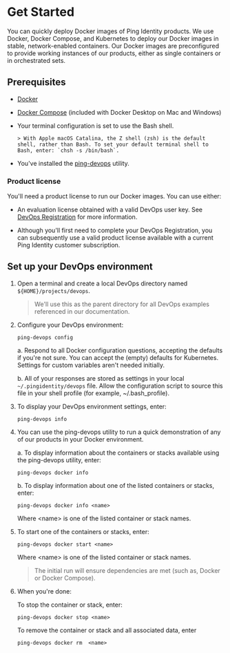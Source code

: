 # Get Started

You can quickly deploy Docker images of Ping Identity products. We use Docker, Docker Compose, and Kubernetes to deploy our Docker images in stable, network-enabled containers. Our Docker images are preconfigured to provide working instances of our products, either as single containers or in orchestrated sets.

## Prerequisites

* [Docker](https://docs.docker.com/install/)
* [Docker Compose](https://docs.docker.com/compose/install/) (included with Docker Desktop on Mac and Windows)
* Your terminal configuration is set to use the Bash shell.

      > With Apple macOS Catalina, the Z shell (zsh) is the default shell, rather than Bash. To set your default terminal shell to Bash, enter: `chsh -s /bin/bash`.

* You've installed the [ping-devops](pingDevopsUtil.md#installation) utility.

### Product license

You'll need a product license to run our Docker images. You can use either:

* An evaluation license obtained with a valid DevOps user key. See [DevOps Registration](devopsRegistration.md) for more information.

* Although you'll first need to complete your DevOps Registration, you can subsequently use a valid product license available with a current Ping Identity customer subscription.

## Set up your DevOps environment

1. Open a terminal and create a local DevOps directory named `${HOME}/projects/devops`.

      > We'll use this as the parent directory for all DevOps examples referenced in our documentation.

1. Configure your DevOps environment:

      ```shell
      ping-devops config
      ```

      a. Respond to all Docker configuration questions, accepting the defaults if you're not sure.  You can accept the (empty) defaults for Kubernetes. Settings for custom variables aren't needed initially.

      b. All of your responses are stored as settings in your local `~/.pingidentity/devops` file. Allow the configuration script to source this file in your shell profile (for example, ~/.bash_profile).

1. To display your DevOps environment settings, enter:

      ```shell
      ping-devops info
      ```

1. You can use the ping-devops utility to run a quick demonstration of any of our products in your Docker environment.

      a. To display information about the containers or stacks available using the ping-devops utility, enter:

      ```shell
      ping-devops docker info
      ```

      b. To display information about one of the listed containers or stacks, enter:

      ```shell
      ping-devops docker info <name>
      ```

      Where &lt;name&gt; is one of the listed container or stack names.

1. To start one of the containers or stacks, enter:

      ```shell
      ping-devops docker start <name>
      ```

      Where &lt;name&gt; is one of the listed container or stack names.

      > The initial run will ensure dependencies are met (such as, Docker or Docker Compose).

1. When you're done:

      To stop the container or stack, enter:

      ```shell
      ping-devops docker stop <name>
      ```

      To remove the container or stack and all associated data, enter

      ```shell
      ping-devops docker rm  <name>
      ```
